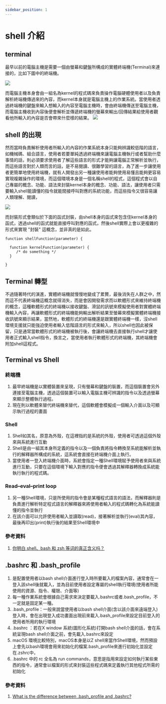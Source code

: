 ```yaml
---
sidebar_position: 1
---
```


# shell 介紹

## terminal 
最早以前的電腦主機是需要一個由螢幕和鍵盤所構成的實體終端機(Terminal)來連接的，比如下圖中的終端機。

![](https://res.cloudinary.com/dqfxgtyoi/image/upload/v1634978075/blog/shell/Televideo925Terminal_t0n7ic.jpg)

而電腦主機本身會由一組名為kernel的程式碼來負責操作電腦硬體使用者以及負責解析終端機傳過來的內容，而kernel本身就是電腦主機上的作業系統。當使用者透過終端機的鍵盤來輸入想輸入的內容至電腦主機時，會由終端機傳送至電腦主機，而電腦主機收到內容後便會解析並傳遞終端機的螢幕來輸出/回傳結果給使用者觀看他所輸入的內容是否會帶來什麼樣的結果。
![](https://res.cloudinary.com/dqfxgtyoi/image/upload/v1634980437/blog/shell/originTerminal_yynwp5.png)

## shell 的出現
然而當時負責解析使用者所輸入的內容的作業系統本身只能夠辨識較低階的語言，如機械碼、組合語言，使用者若要單純透過終端機來讓電腦主機執行或者幫助什麼事情的話，則必須要求使用者了解這些語言的形式才能夠讓電腦正常解析並執行，而這些語言對於人類而言的話，是不易閱讀、很難學習的語言，為了進一步讓使用者更簡單地使用終端機，就有人開發出另一種讓使用者能夠使用易懂且能夠更容易實現複雜操作的環境，而這個環境本身是一個名稱shell的程式，這個程式會以自己專屬的概念、功能、語法來封裝kernel本身的概念、功能、語法，讓使用者只需要輸入shell能讀懂的指令就能間接呼叫對應的系統功能，而這些指令又很容易讓人類理解、閱讀，

![](https://res.cloudinary.com/dqfxgtyoi/image/upload/v1634980438/blog/shell/shellTerminal_kki7j5.png)

而封裝形式會類似於下面的函式封裝，由shell本身的函式來包含住kernel本身的函式，透過shell的函式就能直接呼叫對應的函式，然後shell實際上會以更複雜的形式來實現 "封裝" 這概念，並非真的是如此。

```
function shellFunction(parameter) {
  
  function kernelFunction(parameter) {
     /* do something */
  }

}
```
## Terminal 轉型
不過隨著時代的演進，實體終端機就慢慢地變成了累贅，最後消失在人群之中，然而這不代表終端機這概念就得消失，而是會因開發需求而以軟體形式來維持終端機的概念，這種軟體形式的終端機以接收鍵盤、滑鼠的訊號來模擬使用者對實體終端機輸入內容，再讓軟體形式的終端機能夠輸出解析結果至螢幕來模擬實體終端機接收訊號來顯示結果，當然地，軟體形式的終端機還是跟實體終端機一樣，沒shell環境支援就只能強迫使用者輸入低階語言的形式來輸入，所以shell也因此被保留，只是通常當軟體形式的終端機被執行後，會讓終端機去直接執行shell才讓使用者正式輸入shell指令，換言之，當使用者執行軟體形式的終端機，其終端機會附加shell這程式。


## Terminal vs Shell



### 終端機
1. 最早終端機是以實體裝置來呈現，只有螢幕和鍵盤的裝置，而這個裝置會另外連接至電腦主機，透過這個裝置可以輸入電腦主機可辨識的指令以及透過螢幕來顯示整體執行過程。
2. 現在則以軟體來替代終端機來替代，這個軟體會模擬成一個輸入介面以及可顯示執行過程的畫面


### Shell
1. Shell如其名，原意為外殼，在這裡指的是系統的外殼，使用者可透過這個外殼來與系統進行互動
2. Shell是由一組其本身所定義的指令以及一個負責將指令轉換至系統能解析並執行的解釋器所構成的系統，這系統會直接在終端機介面上執行。
3. 當使用者一登入終端機介面時，系統會指定一種Shell環境賦予使用者來與系統進行互動，只要在這個環境下輸入對應的指令便會透過其解釋器轉換成系統能執行執行的程式碼。

### Read–eval–print loop
1. 另一種Shell環境，只是所使用的指令會是某種程式語言的語法，而解釋器則是負責進行解析特定程式語言的解釋器來將使用者輸入的程式碼轉化為系統能讀懂的指令並執行
2. 在該介面可以允許使用者輸入並讀取(read)，接著解析並執行(eval)其內容，最後再印出(print)執行後的結果至Shell環境中

### 參考資料
1. [你明白 shell、bash 和 zsh 等词的真正含义吗？](https://zhuanlan.zhihu.com/p/34197680)


## .bashrc 和 .bash_profile
1. 是配置使用者以bash shell介面進行登入時所要載入的檔案內容，通常會在一登入該shell後就載入，並為目前使用者設定專屬的shell執行環境(使用者所能使用的資源、指令、權限、介面等)
2. 每一種作業系統會根據自己需求來決定要載入.bashrc或者.bash_profile，不一定就是固定某一種。
3. .bash_profile：一般來說當使用者以bash shell介面(含以該介面來遠端登入)登入時，會在出現登入成功畫面出現前來載入.bash_profile來設定目前登入的使用者所用的執行環境
4. .bashrc ：若在X window 系統(圖形化系統)打開bash shell介面的話，會在系統呈現bash shell介面之前，會先載入.bashrc來設定
5. macOS 環境比較特別，macOS本身是以Z shell來當作Shell環境，然而預設上會先以bash環境會用來初始化的檔案.bash_profile來進行初始化並設定在.zshrc中，
6. .bashrc 中的 rc 全名為 run commands，意思是指用來設定如何執行某些東西的指令，通常會以檔案的形式來封裝這些程式碼來定義執行其他程式所需的初始化

### 參考資料
1. [What is the difference between .bash_profile and .bashrc?](https://medium.com/@kingnand.90/what-is-the-difference-between-bash-profile-and-bashrc-d4c902ac7308)